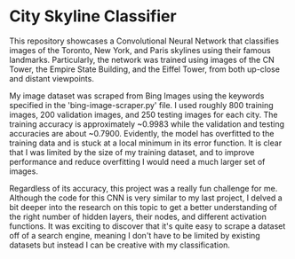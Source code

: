 # City Skyline Classifier 
This repository showcases a Convolutional Neural Network that classifies images of the Toronto, New York, and Paris skylines using their famous landmarks. Particularly, the network was trained using images of the CN Tower, the Empire State Building, and the Eiffel Tower, from both up-close and distant viewpoints.

My image dataset was scraped from Bing Images using the keywords specified in the 'bing-image-scraper.py' file. I used roughly 800 training images, 200 validation images, and 250 testing images for each city. The training accuracy is approximately ~0.9983 while the validation and testing accuracies are about ~0.7900. Evidently, the model has overfitted to the training data and is stuck at a local minimum in its error function. It is clear that I was limited by the size of my training dataset, and to improve performance and reduce overfitting I would need a much larger set of images. 

Regardless of its accuracy, this project was a really fun challenge for me. Although the code for this CNN is very similar to my last project, I delved a bit deeper into the research on this topic to get a better understanding of the right number of hidden layers, their nodes, and different activation functions. It was exciting to discover that it's quite easy to scrape a dataset off of a search engine, meaning I don't have to be limited by existing datasets but instead I can be creative with my classification. 
